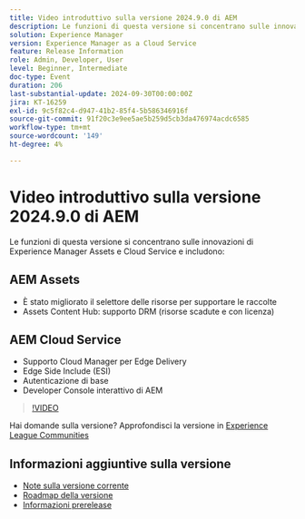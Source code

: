 ```yaml
---
title: Video introduttivo sulla versione 2024.9.0 di AEM
description: Le funzioni di questa versione si concentrano sulle innovazioni di Experience Manager Assets e Cloud Service e includono:AEM Assets - Miglioramento del selettore delle risorse per il supporto delle raccolte​ Assets Content Hub - Supporto DRM (risorse scadute e con licenza)​AEM Cloud Service - Supporto Cloud Manager per Edge Delivery​ Edge Side Include (ESI)​ Autenticazione di base​ AEM Developer Console interattivo
solution: Experience Manager
version: Experience Manager as a Cloud Service
feature: Release Information
role: Admin, Developer, User
level: Beginner, Intermediate
doc-type: Event
duration: 206
last-substantial-update: 2024-09-30T00:00:00Z
jira: KT-16259
exl-id: 9c5f82c4-d947-41b2-85f4-5b586346916f
source-git-commit: 91f20c3e9ee5ae5b259d5cb3da476974acdc6585
workflow-type: tm+mt
source-wordcount: '149'
ht-degree: 4%

---
```


# Video introduttivo sulla versione 2024.9.0 di AEM

Le funzioni di questa versione si concentrano sulle innovazioni di Experience Manager Assets e Cloud Service e includono:

## AEM Assets

* È stato migliorato il selettore delle risorse per supportare le raccolte&#x200B;
* Assets Content Hub: supporto DRM (risorse scadute e con licenza)&#x200B;

## AEM Cloud Service

* Supporto Cloud Manager per Edge Delivery&#x200B;
* Edge Side Include (ESI)&#x200B;
* Autenticazione di base&#x200B;
* Developer Console interattivo di AEM

>[!VIDEO](https://video.tv.adobe.com/v/3434847/?learn=on)

Hai domande sulla versione?  Approfondisci la versione in [Experience League Communities](https://adobe.ly/4eqofkS)

## Informazioni aggiuntive sulla versione

* [Note sulla versione corrente](https://experienceleague.adobe.com/docs/experience-manager-cloud-service/content/release-notes/home.html?lang=it)
* [Roadmap della versione](https://experienceleague.adobe.com/docs/experience-manager-release-information/aem-release-updates/update-releases-roadmap.html?lang=it)
* [Informazioni prerelease](https://experienceleague.adobe.com/docs/experience-manager-cloud-service/content/release-notes/prerelease.html?lang=it)
